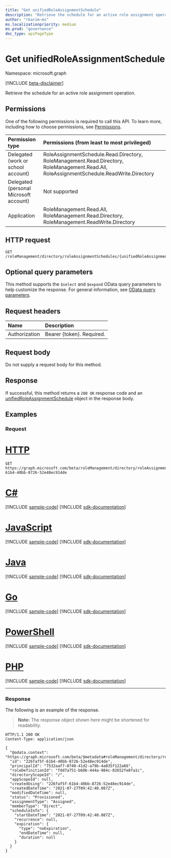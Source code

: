 ```yaml
---
title: "Get unifiedRoleAssignmentSchedule"
description: "Retrieve the schedule for an active role assignment operation."
author: "rkarim-ms"
ms.localizationpriority: medium
ms.prod: "governance"
doc_type: apiPageType
---
```


# Get unifiedRoleAssignmentSchedule
Namespace: microsoft.graph

[!INCLUDE [beta-disclaimer](../../includes/beta-disclaimer.md)]

Retrieve the schedule for an active role assignment operation.

## Permissions
One of the following permissions is required to call this API. To learn more, including how to choose permissions, see [Permissions](/graph/permissions-reference).

|Permission type|Permissions (from least to most privileged)|
|:---|:---|
|Delegated (work or school account)|RoleAssignmentSchedule.Read.Directory, RoleManagement.Read.Directory, RoleManagement.Read.All, RoleAssignmentSchedule.ReadWrite.Directory	|
|Delegated (personal Microsoft account)|Not supported|
|Application|RoleManagement.Read.All, RoleManagement.Read.Directory, RoleManagement.ReadWrite.Directory	|

## HTTP request

<!-- {
  "blockType": "ignored"
}
-->
``` http
GET /roleManagement/directory/roleAssignmentSchedules/{unifiedRoleAssignmentSchedulesId}
```

## Optional query parameters

This method supports the `$select` and `$expand` OData query parameters to help customize the response. For general information, see [OData query parameters](/graph/query-parameters).

## Request headers
|Name|Description|
|:---|:---|
|Authorization|Bearer {token}. Required.|

## Request body
Do not supply a request body for this method.

## Response

If successful, this method returns a `200 OK` response code and an [unifiedRoleAssignmentSchedule](../resources/unifiedroleassignmentschedule.md) object in the response body.

## Examples

### Request

# [HTTP](#tab/http)
<!-- {
  "blockType": "request",
  "name": "get_unifiedroleassignmentschedule"
}
-->
``` http
GET https://graph.microsoft.com/beta/roleManagement/directory/roleAssignmentSchedules/226faf5f-61b4-40bb-8726-52e48ec914de
```

# [C#](#tab/csharp)
[!INCLUDE [sample-code](../includes/snippets/csharp/get-unifiedroleassignmentschedule-csharp-snippets.md)]
[!INCLUDE [sdk-documentation](../includes/snippets/snippets-sdk-documentation-link.md)]

# [JavaScript](#tab/javascript)
[!INCLUDE [sample-code](../includes/snippets/javascript/get-unifiedroleassignmentschedule-javascript-snippets.md)]
[!INCLUDE [sdk-documentation](../includes/snippets/snippets-sdk-documentation-link.md)]

# [Java](#tab/java)
[!INCLUDE [sample-code](../includes/snippets/java/get-unifiedroleassignmentschedule-java-snippets.md)]
[!INCLUDE [sdk-documentation](../includes/snippets/snippets-sdk-documentation-link.md)]

# [Go](#tab/go)
[!INCLUDE [sample-code](../includes/snippets/go/get-unifiedroleassignmentschedule-go-snippets.md)]
[!INCLUDE [sdk-documentation](../includes/snippets/snippets-sdk-documentation-link.md)]

# [PowerShell](#tab/powershell)
[!INCLUDE [sample-code](../includes/snippets/powershell/get-unifiedroleassignmentschedule-powershell-snippets.md)]
[!INCLUDE [sdk-documentation](../includes/snippets/snippets-sdk-documentation-link.md)]

# [PHP](#tab/php)
[!INCLUDE [sample-code](../includes/snippets/php/get-unifiedroleassignmentschedule-php-snippets.md)]
[!INCLUDE [sdk-documentation](../includes/snippets/snippets-sdk-documentation-link.md)]

---

### Response

The following is an example of the response.
>**Note:** The response object shown here might be shortened for readability.
<!-- {
  "blockType": "response",
  "truncated": true,
  "@odata.type": "microsoft.graph.unifiedRoleAssignmentSchedule"
}
-->
``` http
HTTP/1.1 200 OK
Content-Type: application/json

{
  "@odata.context": "https://graph.microsoft.com/beta/$metadata#roleManagement/directory/roleAssignmentSchedules/$entity",
  "id": "226faf5f-61b4-40bb-8726-52e48ec914de",
  "principalId": "7532aaf7-0740-41d2-a79b-4a035f122a66",
  "roleDefinitionId": "fdd7a751-b60b-444a-984c-02652fe8fa1c",
  "directoryScopeId": "/",
  "appScopeId": null,
  "createdUsing": "226faf5f-61b4-40bb-8726-52e48ec914de",
  "createdDateTime": "2021-07-27T09:42:40.087Z",
  "modifiedDateTime": null,
  "status": "Provisioned",
  "assignmentType": "Assigned",
  "memberType": "Direct",
  "scheduleInfo": {
    "startDateTime": "2021-07-27T09:42:40.087Z",
    "recurrence": null,
    "expiration": {
      "type": "noExpiration",
      "endDateTime": null,
      "duration": null
    }
  }
}
```

